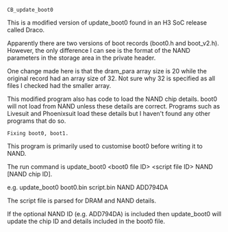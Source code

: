 	CB_update_boot0

This is a modified version of update_boot0 found in an H3 SoC release called Draco.

Apparently there are two versions of boot records (boot0.h and boot_v2.h).  However,
the only difference I can see is the format of the NAND parameters in the storage
area in the private header.

One change made here is that the dram_para array size is 20 while the original record
had an array size of 32.  Not sure why 32 is specified as all files I checked had the
smaller array.

This modified program also has code to load the NAND chip details.  boot0 will not load
from NAND unless these details are correct.  Programs such as Livesuit and Phoenixsuit
load these details but I haven't found any other programs that do so.


	Fixing boot0, boot1.

This program is primarily used to customise boot0 before writing it to NAND.

The run command is update_boot0 &lt;boot0 file ID&gt; &lt;script file ID&gt; NAND [NAND chip ID].

e.g. update_boot0  boot0.bin  script.bin  NAND  ADD794DA

The script file is parsed for DRAM and NAND details.

If the optional NAND ID (e.g. ADD794DA) is included then update_boot0 will update the chip ID
and details included in the boot0 file.

